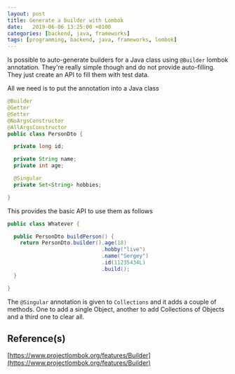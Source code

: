 ```yaml
---
layout: post
title: Generate a builder with Lombok
date:   2019-06-06 13:25:00 +0100
categories: [backend, java, frameworks]
tags: [programming, backend, java, frameworks, lombok]
---  
```


Is possible to auto-generate builders for a Java class using `@Builder` lombok annotation. They're really simple though and do not provide auto-filling. They just create an API to fill them with test data.  

All we need is to put the annotation into a Java class
~~~ java
@Builder
@Getter
@Setter
@NoArgsConstructor
@AllArgsConstructor
public class PersonDto {

  private long id;

  private String name;
  private int age;

  @Singular
  private Set<String> hobbies;

}
~~~  

<!--more-->

This provides the basic API to use them as follows  

~~~ java
public class Whatever {

  public PersonDto buildPerson() {
    return PersonDto.builder().age(18)
                              .hobby("live")
                              .name("Sergey")
                              .id(11235434L)
                              .build();
  }

}  
~~~  

The `@Singular` annotation is given to `Collections` and it adds a couple of methods. One to add a single Object, another to add Collections of Objects and a third one to clear all.  

## Reference(s)
[https://www.projectlombok.org/features/Builder](https://www.projectlombok.org/features/Builder)
